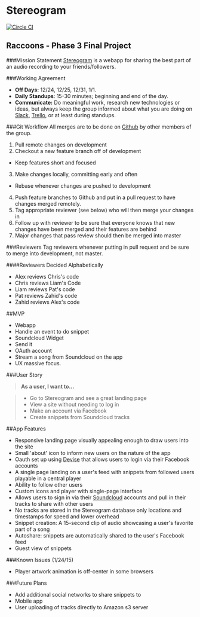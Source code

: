Stereogram
==========

[![Circle CI](https://circleci.com/gh/raccoons-2014/stereogram.svg?style=svg)](https://circleci.com/gh/raccoons-2014/stereogram)

Raccoons - Phase 3 Final Project
--------------------------------

###Mission Statement
[Stereogram] is a webapp for sharing the best part of an audio recording to your friends/followers.

###Working Agreement
- **Off Days:** 12/24, 12/25, 12/31, 1/1.
- **Daily Standups**: 15-30 minutes; beginning and end of the day.
- **Communicate:** Do meaningful work, research new technologies or ideas, but always keep the group informed about what you are doing on [Slack], [Trello], or at least during standups.

###Git Workflow
All merges are to be done on [Github] by other members of the group.

1. Pull remote changes on development
2. Checkout a new feature branch off of development
- Keep features short and focused
3. Make changes locally, committing early and often
- Rebase whenever changes are pushed to development
4. Push feature branches to Github and put in a pull request to have changes merged remotely.
5. Tag appropriate reviewer (see below) who will then merge your changes in
6. Follow up with reviewer to be sure that everyone knows that new changes have been merged and their features are behind
7. Major changes that pass review should then be merged into master

###Reviewers
Tag reviewers whenever putting in pull request and be sure to merge into development, not master.

####Reviewers Decided Alphabetically
- Alex reviews Chris's code
- Chris reviews Liam's Code
- Liam reviews Pat's code
- Pat reviews Zahid's code
- Zahid reviews Alex's code

##MVP
- Webapp
- Handle an event to do snippet
- Soundcloud Widget
- Send it
- OAuth account
- Stream a song from Soundcloud on the app
- UX massive focus.

###User Story
>**As a user, I want to...**

>  - Go to Stereogram and see a great landing page
>  - View a site without needing to log in
>  - Make an account via Facebook
>  - Create snippets from Soundcloud tracks

##App Features
- Responsive landing page visually appealing enough to draw users into the site
- Small 'about' icon to inform new users on the nature of the app
- Oauth set up using [Devise] that allows users to login via their Facebook accounts
- A single page landing on a user's feed with snippets from followed users playable in a central player
- Ability to follow other users
- Custom icons and player with single-page interface
- Allows users to sign in via their [Soundcloud] accounts and pull in their tracks to share with other users
- No tracks are stored in the Stereogram database only locations and timestamps for speed and lower overhead
- Snippet creation: A 15-second clip of audio showcasing a user's favorite part of a song
- Autoshare: snippets are automatically shared to the user's Facebook feed
- Guest view of snippets

###Known Issues (1/24/15)
- Player artwork animation is off-center in some browsers

###Future Plans
- Add additional social networks to share snippets to
- Mobile app
- User uploading of tracks directly to Amazon s3 server

[Stereogram]: http://stere-o-gram.herokuapp.com/
[Slack]: https://slack.com/
[Trello]:https://trello.com/
[Github]: https://github.com/raccoons-2014/stereogram
[Devise]: https://github.com/plataformatec/devise
[Soundcloud]: https://soundcloud.com/
